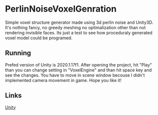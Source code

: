 # PerlinNoiseVoxelGenration
 Simple voxel structure generator made using 3d perlin noise and Unity3D. It's nothing fancy, no greedy meshing no optimalization other than not rendering invisible faces. Its just a test to see how proceduraly generated voxel model could be programed.
## Running
Prefed version of Unity is 2020.1.17f1. After opening the project, hit "Play" than you can change setting in "VoxelEngine" and than hit space key and see the changes. You have to move in scene window becouse I didn't implemented camera movement in game. Hope you like it!
## Links

[Unity](https://unity.com/)
